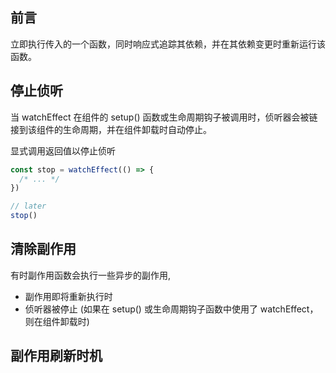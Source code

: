 ## 前言

立即执行传入的一个函数，同时响应式追踪其依赖，并在其依赖变更时重新运行该函数。

<!-- <script setup>
  import Demo1 from './demos/demo1.vue'
  import Demo2 from './demos/demo2.vue'
</script> -->

## 停止侦听

当 watchEffect 在组件的 setup() 函数或生命周期钩子被调用时，侦听器会被链接到该组件的生命周期，并在组件卸载时自动停止。

显式调用返回值以停止侦听

```js
const stop = watchEffect(() => {
  /* ... */
})

// later
stop()
```

## 清除副作用

有时副作用函数会执行一些异步的副作用,

- 副作用即将重新执行时
- 侦听器被停止 (如果在 setup() 或生命周期钩子函数中使用了 watchEffect，则在组件卸载时)

<!-- <demo1 /> -->

<!-- <<< @/guide/composition/watchEffect/demos/demo1.vue -->

## 副作用刷新时机

<!-- <demo2 /> -->

<!-- <<< @/guide/composition/watchEffect/demos/demo2.vue -->
